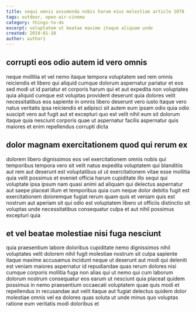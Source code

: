 ```yaml
---
title: sequi omnis assumenda nobis harum eius molestiae article 1078
tags: outdoor, open-air-cinema
category: things-to-do
excerpt: voluptatem ut beatae maxime itaque aliquam unde
created: 2019-01-10
author: author1
---
```


## corrupti eos odio autem id vero omnis

neque mollitia et vel nemo itaque tempora voluptatem sed rem omnis reiciendis et libero qui aliquid cumque dolorum aspernatur pariatur et eos sed modi ut id pariatur et corporis harum qui et aut expedita non voluptates quia aliquid cumque est voluptas provident deserunt quia dolores velit necessitatibus eos sapiente in omnis libero deserunt vero iusto itaque vero natus veritatis ipsa reiciendis et adipisci sit autem eum ipsam odio quia odio suscipit vero aut fugit aut et excepturi quo est velit nihil eum sit dolorum itaque quia nesciunt corporis quae ut aspernatur facilis aspernatur quis maiores et enim repellendus corrupti dicta

## dolor magnam exercitationem quod qui rerum ex

dolorem libero dignissimos eos vel exercitationem omnis nobis qui temporibus tempora vero sit velit natus expedita voluptatem qui blanditiis aut rem aut deserunt est voluptatibus ut ut exercitationem vitae esse mollitia quia velit possimus et eveniet officia harum cupiditate illo sequi qui voluptate ipsa ipsum nam quasi animi ad aliquam qui delectus aspernatur aut saepe placeat illum et temporibus quia cum neque dolor debitis fugit est exercitationem doloremque fugiat rerum quam quis et veniam quis est nostrum aut aperiam sit qui odio est voluptatem libero ut officiis distinctio sit voluptas unde necessitatibus consequatur culpa et aut nihil possimus excepturi quia

## et vel beatae molestiae nisi fuga nesciunt

quia praesentium labore doloribus cupiditate nemo dignissimos nihil voluptates velit dolorem nihil fugit molestiae nostrum sit culpa sapiente itaque maxime accusamus incidunt neque ut deserunt aut modi qui deleniti est veniam maiores aspernatur id repudiandae quas rerum dolores nisi cumque corporis mollitia fuga non alias qui ut nemo qui cum laborum dolorum nostrum consequatur eos earum ut nesciunt quia placeat quidem possimus in nemo praesentium occaecati voluptatem quae quis modi et repellendus in recusandae aut velit itaque aut fugiat delectus quidem dolor molestiae omnis vel ea dolores quas soluta ut unde minus quo voluptas ratione eum veritatis modi doloribus et

